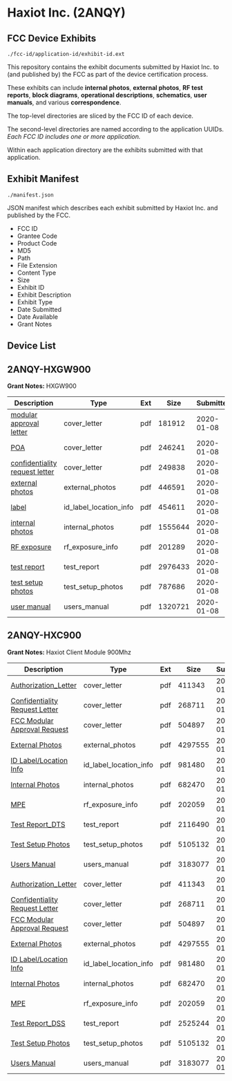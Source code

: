 # Haxiot Inc. (2ANQY)
## FCC Device Exhibits

```
./fcc-id/application-id/exhibit-id.ext
```

This repository contains the exhibit documents submitted by Haxiot Inc. to (and published by) the FCC as part of the device certification process.

These exhibits can include **internal photos**, **external photos**, **RF test reports**, **block diagrams**, **operational descriptions**, **schematics**, **user manuals**, and various **correspondence**.

The top-level directories are sliced by the FCC ID of each device.

The second-level directories are named according to the application UUIDs. *Each FCC ID includes one or more application.*

Within each application directory are the exhibits submitted with that application. 

## Exhibit Manifest

```
./manifest.json
```

JSON manifest which describes each exhibit submitted by Haxiot Inc. and published by the FCC.

- FCC ID
- Grantee Code
- Product Code
- MD5
- Path
- File Extension
- Content Type
- Size
- Exhibit ID
- Exhibit Description
- Exhibit Type
- Date Submitted
- Date Available
- Grant Notes

## Device List
## 2ANQY-HXGW900
**Grant Notes:** HXGW900

| Description | Type | Ext | Size | Submitted | Available |
| ----------- | ---- | --- | ---- | --------- | --------- |
| [modular approval letter](2ANQY-HXGW900/076e145860a2e62ef2f87a6bf528d633/4581321.pdf) | cover_letter | pdf | 181912 | 2020-01-08 | 2020-01-08 |
| [POA](2ANQY-HXGW900/076e145860a2e62ef2f87a6bf528d633/4581322.pdf) | cover_letter | pdf | 246241 | 2020-01-08 | 2020-01-08 |
| [confidentiality request letter](2ANQY-HXGW900/076e145860a2e62ef2f87a6bf528d633/4581323.pdf) | cover_letter | pdf | 249838 | 2020-01-08 | 2020-01-08 |
| [external photos](2ANQY-HXGW900/076e145860a2e62ef2f87a6bf528d633/4581318.pdf) | external_photos | pdf | 446591 | 2020-01-08 | 2020-01-08 |
| [label](2ANQY-HXGW900/076e145860a2e62ef2f87a6bf528d633/4581324.pdf) | id_label_location_info | pdf | 454611 | 2020-01-08 | 2020-01-08 |
| [internal photos](2ANQY-HXGW900/076e145860a2e62ef2f87a6bf528d633/4581319.pdf) | internal_photos | pdf | 1555644 | 2020-01-08 | 2020-01-08 |
| [RF exposure](2ANQY-HXGW900/076e145860a2e62ef2f87a6bf528d633/4581320.pdf) | rf_exposure_info | pdf | 201289 | 2020-01-08 | 2020-01-08 |
| [test report](2ANQY-HXGW900/076e145860a2e62ef2f87a6bf528d633/4581317.pdf) | test_report | pdf | 2976433 | 2020-01-08 | 2020-01-08 |
| [test setup photos](2ANQY-HXGW900/076e145860a2e62ef2f87a6bf528d633/4581325.pdf) | test_setup_photos | pdf | 787686 | 2020-01-08 | 2020-01-08 |
| [user manual](2ANQY-HXGW900/076e145860a2e62ef2f87a6bf528d633/4581326.pdf) | users_manual | pdf | 1320721 | 2020-01-08 | 2020-01-08 |
## 2ANQY-HXC900
**Grant Notes:** Haxiot Client Module 900Mhz

| Description | Type | Ext | Size | Submitted | Available |
| ----------- | ---- | --- | ---- | --------- | --------- |
| [Authorization_Letter](2ANQY-HXC900/d70eb9c42d60fa14f2dcb6d00746cd63/3730117.pdf) | cover_letter | pdf | 411343 | 2018-01-26 | 2018-01-29 |
| [Confidentiality Request Letter](2ANQY-HXC900/d70eb9c42d60fa14f2dcb6d00746cd63/3730118.pdf) | cover_letter | pdf | 268711 | 2018-01-26 | 2018-01-29 |
| [FCC Modular Approval Request](2ANQY-HXC900/d70eb9c42d60fa14f2dcb6d00746cd63/3730119.pdf) | cover_letter | pdf | 504897 | 2018-01-26 | 2018-01-29 |
| [External Photos](2ANQY-HXC900/d70eb9c42d60fa14f2dcb6d00746cd63/3730122.pdf) | external_photos | pdf | 4297555 | 2018-01-26 | 2018-01-29 |
| [ID Label/Location Info](2ANQY-HXC900/d70eb9c42d60fa14f2dcb6d00746cd63/3730124.pdf) | id_label_location_info | pdf | 981480 | 2018-01-26 | 2018-01-29 |
| [Internal Photos](2ANQY-HXC900/d70eb9c42d60fa14f2dcb6d00746cd63/3730123.pdf) | internal_photos | pdf | 682470 | 2018-01-26 | 2018-01-29 |
| [MPE](2ANQY-HXC900/d70eb9c42d60fa14f2dcb6d00746cd63/3730128.pdf) | rf_exposure_info | pdf | 202059 | 2018-01-26 | 2018-01-29 |
| [Test Report_DTS](2ANQY-HXC900/d70eb9c42d60fa14f2dcb6d00746cd63/3730130.pdf) | test_report | pdf | 2116490 | 2018-01-26 | 2018-01-29 |
| [Test Setup Photos](2ANQY-HXC900/d70eb9c42d60fa14f2dcb6d00746cd63/3730125.pdf) | test_setup_photos | pdf | 5105132 | 2018-01-26 | 2018-01-29 |
| [Users Manual](2ANQY-HXC900/d70eb9c42d60fa14f2dcb6d00746cd63/3730126.pdf) | users_manual | pdf | 3183077 | 2018-01-26 | 2018-01-29 |
| [Authorization_Letter](2ANQY-HXC900/c1e1487a272ab9684290a8124200aeed/3730117.pdf) | cover_letter | pdf | 411343 | 2018-01-26 | 2018-01-29 |
| [Confidentiality Request Letter](2ANQY-HXC900/c1e1487a272ab9684290a8124200aeed/3730118.pdf) | cover_letter | pdf | 268711 | 2018-01-26 | 2018-01-29 |
| [FCC Modular Approval Request](2ANQY-HXC900/c1e1487a272ab9684290a8124200aeed/3730119.pdf) | cover_letter | pdf | 504897 | 2018-01-26 | 2018-01-29 |
| [External Photos](2ANQY-HXC900/c1e1487a272ab9684290a8124200aeed/3730122.pdf) | external_photos | pdf | 4297555 | 2018-01-26 | 2018-01-29 |
| [ID Label/Location Info](2ANQY-HXC900/c1e1487a272ab9684290a8124200aeed/3730124.pdf) | id_label_location_info | pdf | 981480 | 2018-01-26 | 2018-01-29 |
| [Internal Photos](2ANQY-HXC900/c1e1487a272ab9684290a8124200aeed/3730123.pdf) | internal_photos | pdf | 682470 | 2018-01-26 | 2018-01-29 |
| [MPE](2ANQY-HXC900/c1e1487a272ab9684290a8124200aeed/3730128.pdf) | rf_exposure_info | pdf | 202059 | 2018-01-26 | 2018-01-29 |
| [Test Report_DSS](2ANQY-HXC900/c1e1487a272ab9684290a8124200aeed/3730127.pdf) | test_report | pdf | 2525244 | 2018-01-26 | 2018-01-29 |
| [Test Setup Photos](2ANQY-HXC900/c1e1487a272ab9684290a8124200aeed/3730125.pdf) | test_setup_photos | pdf | 5105132 | 2018-01-26 | 2018-01-29 |
| [Users Manual](2ANQY-HXC900/c1e1487a272ab9684290a8124200aeed/3730126.pdf) | users_manual | pdf | 3183077 | 2018-01-26 | 2018-01-29 |
